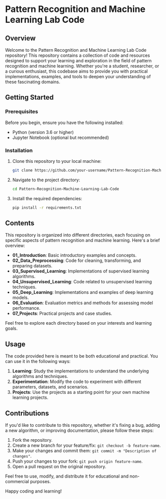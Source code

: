 # Pattern Recognition and Machine Learning Lab Code

## Overview

Welcome to the Pattern Recognition and Machine Learning Lab Code repository! This repository contains a collection of code and resources designed to support your learning and exploration in the field of pattern recognition and machine learning. Whether you're a student, researcher, or a curious enthusiast, this codebase aims to provide you with practical implementations, examples, and tools to deepen your understanding of these fascinating domains.

## Getting Started

### Prerequisites

Before you begin, ensure you have the following installed:

- Python (version 3.6 or higher)
- Jupyter Notebook (optional but recommended)

### Installation

1. Clone this repository to your local machine:

   ```bash
   git clone https://github.com/your-username/Pattern-Recognition-Machine-Learning-Lab-Code.git
   ```

2. Navigate to the project directory:

   ```bash
   cd Pattern-Recognition-Machine-Learning-Lab-Code
   ```

3. Install the required dependencies:

   ```bash
   pip install -r requirements.txt
   ```

## Contents

This repository is organized into different directories, each focusing on specific aspects of pattern recognition and machine learning. Here's a brief overview:

- **01_Introduction**: Basic introductory examples and concepts.
- **02_Data_Preprocessing**: Code for cleaning, transforming, and preparing datasets.
- **03_Supervised_Learning**: Implementations of supervised learning algorithms.
- **04_Unsupervised_Learning**: Code related to unsupervised learning techniques.
- **05_Deep_Learning**: Implementations and examples of deep learning models.
- **06_Evaluation**: Evaluation metrics and methods for assessing model performance.
- **07_Projects**: Practical projects and case studies.

Feel free to explore each directory based on your interests and learning goals.

## Usage

The code provided here is meant to be both educational and practical. You can use it in the following ways:

1. **Learning**: Study the implementations to understand the underlying algorithms and techniques.
2. **Experimentation**: Modify the code to experiment with different parameters, datasets, and scenarios.
3. **Projects**: Use the projects as a starting point for your own machine learning projects.

## Contributions

If you'd like to contribute to this repository, whether it's fixing a bug, adding a new algorithm, or improving documentation, please follow these steps:

1. Fork the repository.
2. Create a new branch for your feature/fix: `git checkout -b feature-name`.
3. Make your changes and commit them: `git commit -m "Description of changes"`.
4. Push your changes to your fork: `git push origin feature-name`.
5. Open a pull request on the original repository.

Feel free to use, modify, and distribute it for educational and non-commercial purposes.

Happy coding and learning!
